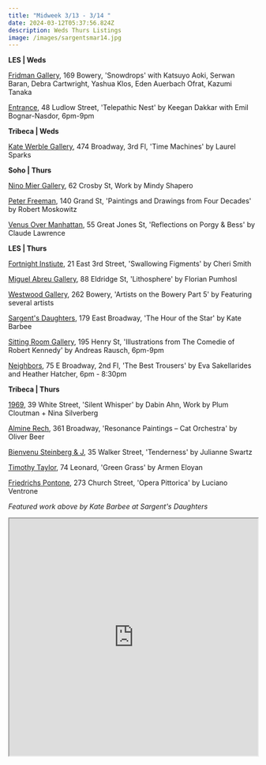 ```yaml
---
title: "Midweek 3/13 - 3/14 "
date: 2024-03-12T05:37:56.824Z
description: Weds Thurs Listings
image: /images/sargentsmar14.jpg
---
```

**L﻿ES | Weds**

[Fridman Gallery](https://www.fridmangallery.com/), 169 Bowery, 'Snowdrops' with Katsuyo Aoki, Serwan Baran, Debra Cartwright, Yashua Klos, Eden Auerbach Ofrat, Kazumi Tanaka

[Entrance](https://www.instagram.com/entrance.nyc/), 48 Ludlow Street, 'Telepathic Nest' by Keegan Dakkar with Emil Bognar-Nasdor, 6pm-9pm

**Tribeca | Weds**

[Kate Werble Gallery](https://www.katewerblegallery.com/), 474 Broadway, 3rd Fl, 'Time Machines' by Laurel Sparks

**S﻿oho | Thurs**

[Nino Mier Gallery](https://www.miergallery.com/exhibitions), 62 Crosby St, Work by Mindy Shapero

[Peter Freeman](https://www.peterfreemaninc.com/exhibitions/robert-moskowitz), 140 Grand St, 'Paintings and Drawings from Four Decades' by Robert Moskowitz

[Venus Over Manhattan](https://www.venusovermanhattan.com/exhibitions/claude-lawrence-reflections-on-porgy-bess), 55 Great Jones St, 'Reflections on Porgy & Bess' by Claude Lawrence

**L﻿ES | Thurs**

[Fortnight Instiute](https://fortnight.institute/exhibitions/83-cheri-smith-swallowing-figments/), 21 East 3rd Street, 'Swallowing Figments' by Cheri Smith

[Miguel Abreu Gallery](https://miguelabreugallery.com/exhibitions/lithosphere/), 88 Eldridge St, 'Lithosphere' by Florian Pumhosl

[Westwood Gallery](https://www.westwoodgallery.com/exhibitions/artists-on-the-bowery-part-5), 262 Bowery, 'Artists on the Bowery Part 5' by Featuring several artists

[Sargent's Daughters](https://www.sargentsdaughters.com/kate-barbee-the-hour-of-the-star), 179 East Broadway, 'The Hour of the Star' by Kate Barbee

[Sitting Room Gallery](https://www.instagram.com/sittingroomgallery), 195 Henry St, 'Illustrations from The Comedie of Robert Kennedy' by Andreas Rausch, 6pm-9pm

[Neighbors](https://www.instagram.com/neighbors_chinatown), 75 E Broadway, 2nd Fl, 'The Best Trousers' by Eva Sakellarides and Heather Hatcher, 6pm - 8:30pm

**T﻿ribeca | Thurs**

[1969](http://www.1969gallery.com/), 39 White Street, 'Silent Whisper' by Dabin Ahn, Work by Plum Cloutman + Nina Silverberg

[Almine Rech](https://www.alminerech.com/exhibitions/9384-oliver-beer-resonance-paintings-cat-orchestra), 361 Broadway, 'Resonance Paintings – Cat Orchestra' by Oliver Beer

[Bienvenu Steinberg & J](http://www.bsandj.com/exhibitions/tenderness), 35 Walker Street, 'Tenderness' by Julianne Swartz

[Timothy Taylor](https://www.timothytaylor.com/exhibitions/233-armen-eloyan-green-grass/), 74 Leonard, 'Green Grass' by Armen Eloyan

[Friedrichs Pontone](https://www.friedrichspontone.com/exhibitions/28-luciano-ventrone-opera-pittorica/cover/), 273 Church Street, 'Opera Pittorica' by Luciano Ventrone

*F﻿eatured work above by Kate Barbee at Sargent's Daughters*

<iframe src="https://www.google.com/maps/d/u/1/embed?mid=1qtv6nuTgDDFSrArCsNQSA3fpnn4Mws8&ehbc=2E312F" width="100%" height="480"></iframe>